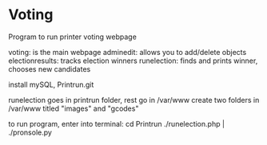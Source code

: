 Voting
======

Program to run printer voting webpage

voting: is the main webpage
adminedit: allows you to add/delete objects
electionresults: tracks election winners
runelection: finds and prints winner, chooses new candidates

install mySQL, Printrun.git

runelection goes in printrun folder, rest go in /var/www
create two folders in /var/www titled "images" and "gcodes"

to run program, enter into terminal: 
cd Printrun
./runelection.php | ./pronsole.py


